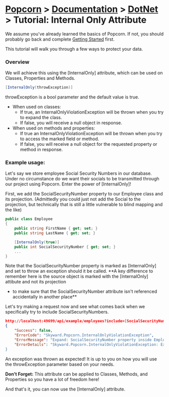 # [Popcorn](../../README.md) > [Documentation](../Documentation.md) > [DotNet](DotNetDocumentation.md) > Tutorial: Internal Only Attribute

We assume you've already learned the basics of Popcorn. If not, you should probably go back and complete [Getting Started](DotNetTutorialGettingStarted.md) first.

This tutorial will walk you through a few ways to protect your data.

### Overview
We will achieve this using the [InternalOnly] attribute, which can be used on Classes, Properties and Methods.
```csharp
[InternalOnly(throwException)]
```
throwException is a bool parameter and the default value is true.
* When used on classes:
    * If true, an InternalOnlyViolationException will be thrown when you try to expand the class. 
    * If false, you will receive a null object in response.
 * When used on methods and properties:
    * If true an InternalOnlyViolationException will be thrown when you try to access the marked field or method. 
    * If false, you will receive a null object for the requested property or method in response.

### Example usage:
Let's say  we store employee Social Security Numbers in our database. Under no circumstance do we want their socials to 
be transmitted through our project using Popcorn. Enter the power of [InternalOnly]!

First, we add the SocialSecurityNumber property to our Employee class and its projection.
(Admittedly you could just not add the Social to the projection, but technically that is still a little vulnerable to 
blind mapping and the like)
```csharp
public class Employee
{
    public string FirstName { get; set; }
    public string LastName { get; set; }

    [InternalOnly(true)]
    public int SocialSecurityNumber { get; set; }
	...
}
```

Note that the SocialSecurityNumber property is marked as [InternalOnly] and set to throw an exception should it be called.
**A key difference to remember here is the source object is marked with the [InternalOnly] attibute and not its projection 
- to make sure that the SocialSecurityNumber attribute isn't referenced accidentally in another place**

Let's try making a request now and see what comes back when we specifically try to include SocialSecurityNumbers.
```json
http://localhost:49699/api/example/employees?include=[SocialSecurityNumber]
{
    "Success": false,
    "ErrorCode": "Skyward.Popcorn.InternalOnlyViolationException",
    "ErrorMessage": "Expand: SocialSecurityNumber property inside Employee class is marked [InternalOnly]",
    "ErrorDetails": "Skyward.Popcorn.InternalOnlyViolationException: Expand: SocialSecurityNumber property inside Employee class is marked [InternalOnly]...
}
```

An exception was thrown as expected!
It is up to you on how you will use the throwException parameter based on your needs.

**Don't Forget:** This attribute can be applied to Classes, Methods, and Properties so you have a lot of freedom here!

And that's it, you can now use the [InternalOnly] attribute.
